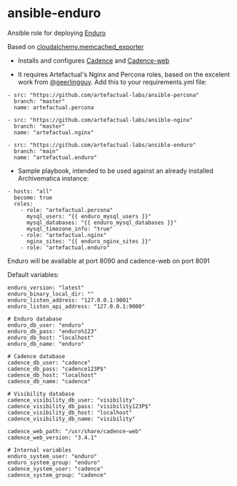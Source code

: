 # ansible-enduro

Ansible role for deploying [Enduro](https://github.com/artefactual-labs/enduro)

Based on [cloudalchemy.memcached_exporter](https://github.com/cloudalchemy/ansible-memcached-exporter/)

- Installs and configures [Cadence](https://github.com/uber/cadence) and [Cadence-web](https://github.com/uber/cadence-web)

- It requires Artefactual's Nginx and Percona roles, based on the excelent work from [@geerlingguy](https://github.com/geerlingguy). Add this to your requirements.yml file:


```
- src: "https://github.com/artefactual-labs/ansible-percona"
  branch: "master"
  name: artefactual.percona
  
- src: "https://github.com/artefactual-labs/ansible-nginx"
  branch: "master"
  name: "artefactual.nginx"

- src: "https://github.com/artefactual-labs/ansible-enduro"
  branch: "main"
  name: "artefactual.enduro"

```

- Sample playbook, intended to be used against an already installed Archivematica instance:

```
- hosts: "all"
  become: true
  roles:
    - role: "artefactual.percona"
      mysql_users: "{{ enduro_mysql_users }}"
      mysql_databases: "{{ enduro_mysql_databases }}"
      mysql_timezone_info: "true"
    - role: "artefactual.nginx"
      nginx_sites: "{{ enduro_nginx_sites }}"
    - role: "artefactual.enduro"
```

Enduro will be available at port 8090 and cadence-web on port 8091


Default variables:
```
enduro_version: "latest"
enduro_binary_local_dir: ""
enduro_listen_address: "127.0.0.1:9001"
enduro_listen_api_address: "127.0.0.1:9000"

# Enduro database
enduro_db_user: "enduro"
enduro_db_pass: "enduro%123"
enduro_db_host: "localhost"
enduro_db_name: "enduro"

# Cadence database
cadence_db_user: "cadence"
cadence_db_pass: "cadence123P$"
cadence_db_host: "localhost"
cadence_db_name: "cadence"

# Visibility database
cadence_visibility_db_user: "visibility"
cadence_visibility_db_pass: "visibility123P$"
cadence_visibility_db_host: "localhost"
cadence_visibility_db_name: "visibility"

cadence_web_path: "/usr/share/cadence-web"
cadence_web_version: "3.4.1"

# Internal variables
enduro_system_user: "enduro"
enduro_system_group: "enduro"
cadence_system_user: "cadence"
cadence_system_group: "cadence"

```
